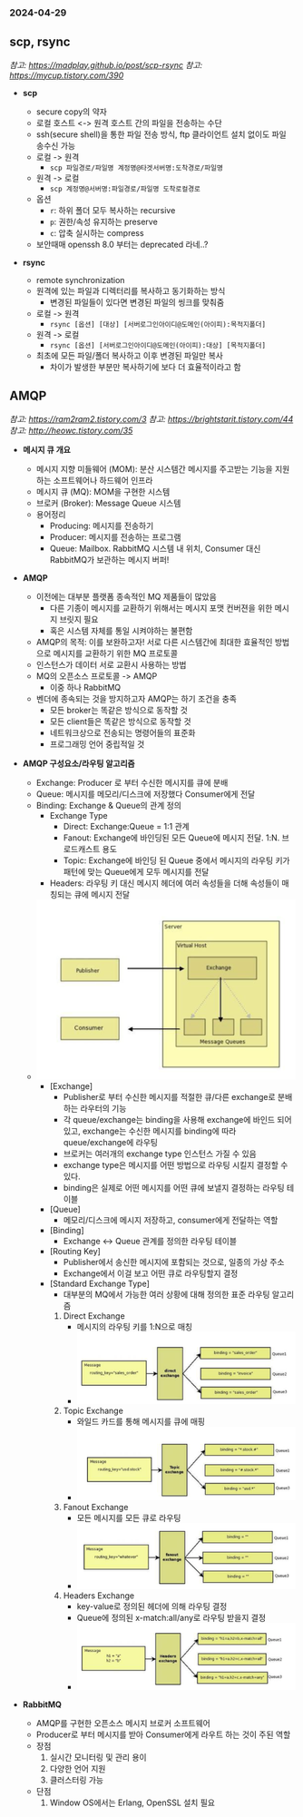 ### 2024-04-29

## scp, rsync
*참고: https://madplay.github.io/post/scp-rsync*
*참고: https://mycup.tistory.com/390*
- **scp**
    - secure copy의 약자
    - 로컬 호스트 <-> 원격 호스트 간의 파일을 전송하는 수단
    - ssh(secure shell)을 통한 파일 전송 방식, ftp 클라이언트 설치 없이도 파일 송수신 가능
    - 로컬 -> 원격
      - `scp 파일경로/파일명 계정명@타겟서버명:도착경로/파일명`
    - 원격 -> 로컬
      - `scp 계정명@서버명:파일경로/파일명 도착로컬경로`
    - 옵션
      - `r`: 하위 폴더 모두 복사하는 recursive
      - `p`: 권한/속성 유지하는 preserve
      - `c`: 압축 실시하는 compress
    - 보안때매 openssh 8.0 부터는 deprecated 라네..?

- **rsync**
    - remote synchronization 
    - 원격에 있는 파일과 디렉터리를 복사하고 동기화하는 방식
      - 변경된 파일들이 있다면 변경된 파일의 씽크를 맞춰줌
    - 로컬 -> 원격
      - `rsync [옵션] [대상] [서버로그인아이디@도메인(아이피):목적지폴더]`
    - 원격 -> 로컬
      - `rsync [옵션] [서버로그인아이디@도메인(아이피):대상] [목적지폴더]`
    - 최초에 모든 파일/폴더 복사하고 이후 변경된 파일만 복사
      - 차이가 발생한 부분만 복사하기에 보다 더 효율적이라고 함

## AMQP
*참고: https://ram2ram2.tistory.com/3*
*참고: https://brightstarit.tistory.com/44*
*참고: http://heowc.tistory.com/35*
- **메시지 큐 개요**
    - 메시지 지향 미들웨어 (MOM): 분산 시스템간 메시지를 주고받는 기능을 지원하는 소프트웨어나 하드웨어 인프라
    - 메시지 큐 (MQ): MOM을 구현한 시스템
    - 브로커 (Broker): Message Queue 시스템
    - 용어정리
      - Producing: 메시지를 전송하기
      - Producer: 메시지를 전송하는 프로그램
      - Queue: Mailbox. RabbitMQ 시스템 내 위치, Consumer 대신 RabbitMQ가 보관하는 메시지 버퍼!

- **AMQP**
  - 이전에는 대부분 플랫폼 종속적인 MQ 제품들이 많았음
    - 다른 기종이 메시지를 교환하기 위해서는 메시지 포맷 컨버젼을 위한 메시지 브릿지 필요
    - 혹은 시스템 자체를 통일 시켜야하는 불편함
  - AMQP의 목적: 이를 보완하고자! 서로 다른 시스템간에 최대한 효율적인 방법으로 메시지를 교환하기 위한 MQ 프로토콜
  - 인스턴스가 데이터 서로 교환시 사용하는 방법
  - MQ의 오픈소스 프로토콜 -> AMQP
    - 이중 하나 RabbitMQ
  - 벤더에 종속되는 것을 방지하고자 AMQP는 하기 조건을 충족
    - 모든 broker는 똑같은 방식으로 동작할 것
    - 모든 client들은 똑같은 방식으로 동작할 것
    - 네트워크상으로 전송되는 명령어들의 표준화
    - 프로그래밍 언어 중립적일 것

- **AMQP 구성요소/라우팅 알고리즘**
  - Exchange: Producer 로 부터 수신한 메시지를 큐에 분배
  - Queue: 메시지를 메모리/디스크에 저장했다 Consumer에게 전달
  - Binding: Exchange & Queue의 관계 정의
    - Exchange Type
      - Direct: Exchange:Queue = 1:1 관계
      - Fanout: Exchange에 바인딩된 모든 Queue에 메시지 전달. 1:N. 브로드캐스트 용도
      - Topic: Exchange에 바인딩 된 Queue 중에서 메시지의 라우팅 키가 패턴에 맞는 Queue에게 모두 메시지를 전달
    - Headers: 라우팅 키 대신 메시지 헤더에 여러 속성들을 더해 속성들이 매칭되는 큐에 메시지 전달
  - ![](../images/2024-04-29-AMQP-routing.png)
    - [Exchange]
      - Publisher로 부터 수신한 메시지를 적절한 큐/다른 exchange로 분배하는 라우터의 기능
      - 각 queue/exchange는 binding을 사용해 exchange에 바인드 되어 있고, exchange는 수신한 메시지를 binding에 따라 queue/exchange에 라우팅
      - 브로커는 여러개의 exchange type 인스턴스 가질 수 있음
      - exchange type은 메시지를 어떤 방법으로 라우팅 시킬지 결정할 수 있다. 
      - binding은 실제로 어떤 메시지를 어떤 큐에 보낼지 결정하는 라우팅 테이블
    - [Queue]
      - 메모리/디스크에 메시지 저장하고, consumer에게 전달하는 역할
    - [Binding]
      - Exchange <-> Queue 관계를 정의한 라우팅 테이블
    - [Routing Key]
      - Publisher에서 송신한 메시지에 포함되는 것으로, 일종의 가상 주소
      - Exchange에서 이걸 보고 어떤 큐로 라우팅할지 결정
    - [Standard Exchange Type]
      - 대부분의 MQ에서 가능한 여러 상황에 대해 정의한 표준 라우팅 알고리즘
      1) Direct Exchange
         - 메시지의 라우팅 키를 1:N으로 매칭
         - ![](../images/2024-04-29-direct-exchange.png)
      2) Topic Exchange
         - 와일드 카드를 통해 메시지를 큐에 매핑
         - ![](../images/2024-04-29-topic-exchange.png)
      3) Fanout Exchange
         - 모든 메시지를 모든 큐로 라우팅
         - ![](../images/2024-04-29-fanout-exchange.png)
      4) Headers Exchange
         - key-value로 정의된 헤더에 의해 라우팅 결정
         - Queue에 정의된 x-match:all/any로 라우팅 받을지 결정
         - ![](../images/2024-04-29-headers-exchange.png)

- **RabbitMQ**
  - AMQP를 구현한 오픈소스 메시지 브로커 소프트웨어
  - Producer로 부터 메시지를 받아 Consumer에게 라우트 하는 것이 주된 역할
  - 장점
    1. 실시간 모니터링 및 관리 용이
    2. 다양한 언어 지원
    3. 클러스터링 가능
  - 단점
    1. Window OS에서는 Erlang, OpenSSL 설치 필요
